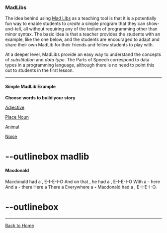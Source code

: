 ### MadLibs

The idea behind using [Mad Libs](https://en.wikipedia.org/wiki/Mad_Libs) as a teaching tool is that it is a potentially fun way to enable students to *create* a simple program that they can show-and-tell, all without requiring any of the tedium of programming other than minor syntax. The basic idea is that a teacher provides the students with an example, like the one below, and the students are encouraged to adapt and share their own MadLib for their friends and fellow students to play with.

At a deeper level, MadLibs provide an easy way to understand the concepts of *substitution* and *data type*. The Parts of Speech correspond to data types in a programming language, although there is no need to point this out to students in the first lesson.

---


#### Simple MadLib Example

**Choose words to build your story**

[Adjective](:?ADJECTIVE)

[Place Noun](:?NOUN)

[Animal](:?ANIMAL)

[Noise](:?NOISE)


# --outlinebox madlib

#### **[](:!ADJECTIVE)** Macdonald

**[](:!ADJECTIVE)** Macdonald had a **[](:!NOUN)**, E-I-E-I-O
And on that **[](:!NOUN)**, he had a **[](:!ANIMAL)**, E-I-E-I-O
With a **[](:!NOISE)**-**[](:!NOISE)** here
And a **[](:!NOISE)**-**[](:!NOISE)** there
Here a **[](:!NOISE)**
There a **[](:!NOISE)**
Everywhere a **[](:!NOISE)-[](:!NOISE)**
**[](:!ADJECTIVE)** Macdonald had a **[](:!NOUN)**, E-I-E-I-O.

# --outlinebox

---

[Back to Home](:@Home)
